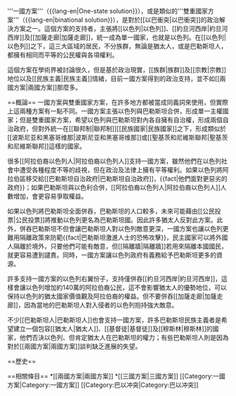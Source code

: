 '''一國方案'''（{{lang-en|One-state solution}}），或是類似的'''雙重國家方案'''（{{lang-en|binational solution}}），是對於[[以巴衝突|以巴衝突]]的政治解決方案之一。這個方案的支持者，主張將[[以色列|以色列]]、[[約旦河西岸|約旦河西岸]]及[[加薩走廊|加薩走廊]]，統一成為單一國家，也就是以色列。在[[以色列|以色列]]之下，這三大區域的居民，不分族群，無論是猶太人，或是巴勒斯坦人，都擁有相同而平等的公民權與各項權利。

這個方案在學術界被討論很久，但是基於政治現實，[[族群|族群]]及[[宗教|宗教]]地位以及[[民族主義|民族主義]]情緒，目前一國方案得到的政治支持，並不如[[兩國方案|兩國方案]]那麼多。

==概論==
一國方案與雙重國家方案，在許多地方都被當成同義詞來使用，但實際上這兩種方案有一點不同。一國方案主張以色列與巴勒斯坦合併，形成單一主權國家；但是雙重國家方案，希望以色列與巴勒斯坦對內各自擁有自治權，形成兩個自治政府，但對外統一在[[聯邦制|聯邦制]][[民族國家|民族國家]]之下，形成類似於[[波斯尼亚和黑塞哥维那|波斯尼亚和黑塞哥维那]]或[[聖基茨和尼維斯聯邦|聖基茨和尼維斯聯邦]]這樣的國家。

很多[[阿拉伯裔以色列人|阿拉伯裔以色列人]]支持一國方案，雖然他們在以色列社會中遭受各種程度不等的歧視，但在政治及法律上擁有平等權利。如果以色列將阿拉伯區移交給[[巴勒斯坦自治政府|巴勒斯坦自治政府]]，{{fact|他們面對更惡劣的政府}}；如果巴勒斯坦與以色利合併，[[阿拉伯裔以色列人|阿拉伯裔以色列人]]人數增加，會更容易爭取權益。

如果以色列將巴勒斯坦全面併吞，巴勒斯坦的人口較多，未來可能藉由[[公民投票|公民投票]]將推動以色列更名為巴勒斯坦國。因此許多猶太人反對此方案。此外，併吞巴勒斯坦不但會讓巴勒斯坦人對以色列敵意更深，一國方案也讓以色列更難用隔離政策來防範{{fact|巴勒斯坦激進人士的恐怖攻擊}}，民主國家可以將外國人隔離於境外，只要他們可能有敵意，但[[隔離牆|隔離牆]]若用來隔離本國國民，就更容易遭到譴責。同時，一國方案讓以色列政府有義務給予巴勒斯坦更多的資源。

許多支持一國方案的以色列右翼份子，支持僅併吞[[約旦河西岸|約旦河西岸]]，這樣會讓以色列增加約140萬的阿拉伯裔公民，這不會影響猶太人的優勢地位，可以保持以色列的猶太國家價值觀及阿拉伯裔的權益。但不要併吞[[加薩走廊|加薩走廊]]，因為當地的巴勒斯坦人對入侵者的以色列抱持強大敵意。

不少[[巴勒斯坦人|巴勒斯坦人]]也會支持一國方案，許多巴勒斯坦民族主義者是希望建立一個包容[[猶太人|猶太人]]、[[基督徒|基督徒]]及[[穆斯林|穆斯林]]的國家，他們否決以色列、但肯定猶太人在巴勒斯坦的權力；有些巴勒斯坦人則是因為對於[[兩國方案|兩國方案]]談判缺乏進展的失望。

==歷史==

==相關條目==
*[[兩國方案|兩國方案]]
*[[三國方案|三國方案]]
[[Category:一國方案|Category:一國方案]]
[[Category:巴以冲突|Category:巴以冲突]]